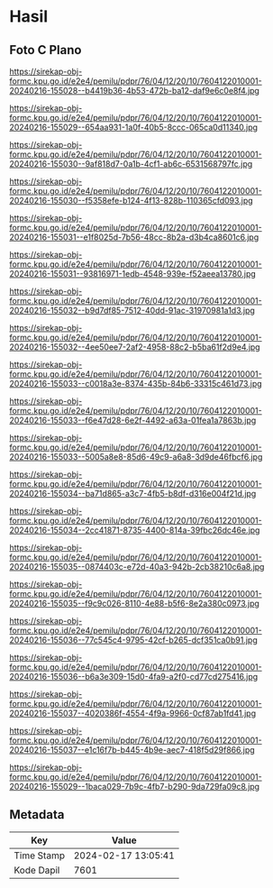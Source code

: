 # Hasil

## Foto C Plano

https://sirekap-obj-formc.kpu.go.id/e2e4/pemilu/pdpr/76/04/12/20/10/7604122010001-20240216-155028--b4419b36-4b53-472b-ba12-daf9e6c0e8f4.jpg

https://sirekap-obj-formc.kpu.go.id/e2e4/pemilu/pdpr/76/04/12/20/10/7604122010001-20240216-155029--654aa931-1a0f-40b5-8ccc-065ca0d11340.jpg

https://sirekap-obj-formc.kpu.go.id/e2e4/pemilu/pdpr/76/04/12/20/10/7604122010001-20240216-155030--9af818d7-0a1b-4cf1-ab6c-6531568797fc.jpg

https://sirekap-obj-formc.kpu.go.id/e2e4/pemilu/pdpr/76/04/12/20/10/7604122010001-20240216-155030--f5358efe-b124-4f13-828b-110365cfd093.jpg

https://sirekap-obj-formc.kpu.go.id/e2e4/pemilu/pdpr/76/04/12/20/10/7604122010001-20240216-155031--e1f8025d-7b56-48cc-8b2a-d3b4ca8601c6.jpg

https://sirekap-obj-formc.kpu.go.id/e2e4/pemilu/pdpr/76/04/12/20/10/7604122010001-20240216-155031--93816971-1edb-4548-939e-f52aeea13780.jpg

https://sirekap-obj-formc.kpu.go.id/e2e4/pemilu/pdpr/76/04/12/20/10/7604122010001-20240216-155032--b9d7df85-7512-40dd-91ac-31970981a1d3.jpg

https://sirekap-obj-formc.kpu.go.id/e2e4/pemilu/pdpr/76/04/12/20/10/7604122010001-20240216-155032--4ee50ee7-2af2-4958-88c2-b5ba61f2d9e4.jpg

https://sirekap-obj-formc.kpu.go.id/e2e4/pemilu/pdpr/76/04/12/20/10/7604122010001-20240216-155033--c0018a3e-8374-435b-84b6-33315c461d73.jpg

https://sirekap-obj-formc.kpu.go.id/e2e4/pemilu/pdpr/76/04/12/20/10/7604122010001-20240216-155033--f6e47d28-6e2f-4492-a63a-01fea1a7863b.jpg

https://sirekap-obj-formc.kpu.go.id/e2e4/pemilu/pdpr/76/04/12/20/10/7604122010001-20240216-155033--5005a8e8-85d6-49c9-a6a8-3d9de46fbcf6.jpg

https://sirekap-obj-formc.kpu.go.id/e2e4/pemilu/pdpr/76/04/12/20/10/7604122010001-20240216-155034--ba71d865-a3c7-4fb5-b8df-d316e004f21d.jpg

https://sirekap-obj-formc.kpu.go.id/e2e4/pemilu/pdpr/76/04/12/20/10/7604122010001-20240216-155034--2cc41871-8735-4400-814a-39fbc26dc46e.jpg

https://sirekap-obj-formc.kpu.go.id/e2e4/pemilu/pdpr/76/04/12/20/10/7604122010001-20240216-155035--0874403c-e72d-40a3-942b-2cb38210c6a8.jpg

https://sirekap-obj-formc.kpu.go.id/e2e4/pemilu/pdpr/76/04/12/20/10/7604122010001-20240216-155035--f9c9c026-8110-4e88-b5f6-8e2a380c0973.jpg

https://sirekap-obj-formc.kpu.go.id/e2e4/pemilu/pdpr/76/04/12/20/10/7604122010001-20240216-155036--77c545c4-9795-42cf-b265-dcf351ca0b91.jpg

https://sirekap-obj-formc.kpu.go.id/e2e4/pemilu/pdpr/76/04/12/20/10/7604122010001-20240216-155036--b6a3e309-15d0-4fa9-a2f0-cd77cd275416.jpg

https://sirekap-obj-formc.kpu.go.id/e2e4/pemilu/pdpr/76/04/12/20/10/7604122010001-20240216-155037--4020386f-4554-4f9a-9966-0cf87ab1fd41.jpg

https://sirekap-obj-formc.kpu.go.id/e2e4/pemilu/pdpr/76/04/12/20/10/7604122010001-20240216-155037--e1c16f7b-b445-4b9e-aec7-418f5d29f866.jpg

https://sirekap-obj-formc.kpu.go.id/e2e4/pemilu/pdpr/76/04/12/20/10/7604122010001-20240216-155029--1baca029-7b9c-4fb7-b290-9da729fa09c8.jpg


## Metadata

| Key        | Value               |
| ---------- | ------------------- |
| Time Stamp | 2024-02-17 13:05:41 |
| Kode Dapil | 7601                |




